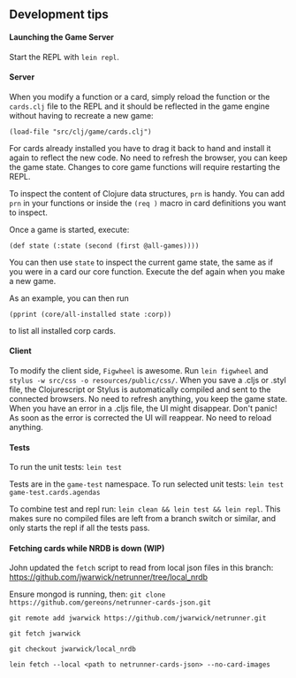 ## Development tips

#### Launching the Game Server

Start the REPL with `lein repl`.


#### Server

When you modify a function or a card, simply reload the function or the `cards.clj` file to the REPL and it should be reflected in the game engine without having to recreate a new game:

    (load-file "src/clj/game/cards.clj")

For cards already installed you have to drag it back to hand and install it again to reflect the new code. No need to refresh the browser, you can keep the game state. Changes to core game functions will require restarting the REPL.

To inspect the content of Clojure data structures, `prn` is handy. You can add `prn` in your functions or inside the `(req )` macro in card definitions you want to inspect.

Once a game is started, execute:

    (def state (:state (second (first @all-games))))

You can then use `state` to inspect the current game state, the same as if you were in a card our core function. Execute the def again when you make a new game.

As an example, you can then run

    (pprint (core/all-installed state :corp))

to list all installed corp cards.

#### Client

To modify the client side, `Figwheel` is awesome. Run `lein figwheel` and `stylus -w src/css -o resources/public/css/`. When you save a .cljs or .styl file, the Clojurescript or Stylus is automatically compiled and sent to the connected browsers. No need to refresh anything, you keep the game state. When you have an error in a .cljs file, the UI might disappear. Don't panic! As soon as the error is corrected the UI will reappear. No need to reload anything.

#### Tests

To run the unit tests: `lein test`

Tests are in the `game-test` namespace. To run selected unit tests: `lein test game-test.cards.agendas`

To combine test and repl run: `lein clean && lein test && lein repl`. This makes sure no compiled files are left from a branch switch or similar, and only starts the repl if all the tests pass.

#### Fetching cards while NRDB is down (WIP)

John updated the `fetch` script to read from local json files in this branch: https://github.com/jwarwick/netrunner/tree/local_nrdb

Ensure mongod is running, then:
`git clone https://github.com/gereons/netrunner-cards-json.git`

`git remote add jwarwick https://github.com/jwarwick/netrunner.git`

`git fetch jwarwick`

`git checkout jwarwick/local_nrdb`

`lein fetch --local <path to netrunner-cards-json> --no-card-images`